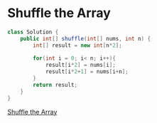 # Shuffle the Array

~~~java
class Solution {
    public int[] shuffle(int[] nums, int n) {
        int[] result = new int[n*2];
        
        for(int i = 0; i< n; i++){
            result[i*2] = nums[i];
            result[i*2+1] = nums[i+n];
        }
        return result;
    }
}
~~~

[Shuffle the Array](https://leetcode.com/problems/shuffle-the-array/)

